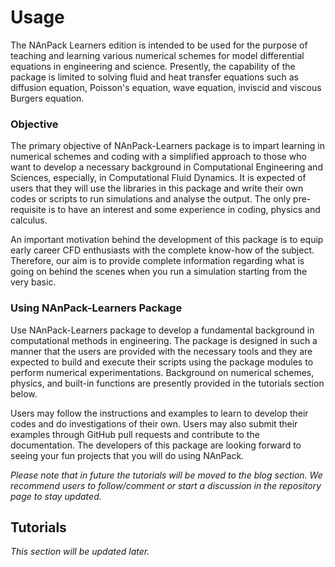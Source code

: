 # Usage

The NAnPack Learners edition is intended to be used for the purpose of teaching and learning various numerical schemes for model differential equations in engineering and science. Presently, the capability of the package is limited to solving fluid and heat transfer equations such as diffusion equation, Poisson's equation, wave equation, inviscid and viscous Burgers equation. 

### Objective
The primary objective of NAnPack-Learners package is to impart learning in numerical schemes and coding with a simplified approach to those who want to develop a necessary background in Computational Engineering and Sciences, especially, in Computational Fluid Dynamics. It is expected of users that they will use the libraries in this package and write their own codes or scripts to run simulations and analyse the output. The only pre-requisite is to have an interest and some experience in coding, physics and calculus.

An important motivation behind the development of this package is to equip early career CFD enthusiasts with the complete know-how of the subject. Therefore, our aim is to provide complete information regarding what is going on behind the scenes when you run a simulation starting from the very basic.

### Using NAnPack-Learners Package
Use NAnPack-Learners package to develop a fundamental background in computational methods in engineering. The package is designed in such a manner that the users are provided with the necessary tools and they are expected to build and execute their scripts using the package modules to perform numerical experimentations. Background on numerical schemes, physics, and built-in functions are presently provided in the tutorials section below. 

Users may follow the instructions and examples to learn to develop their codes and do investigations of their own. Users may also submit their examples through GitHub pull requests and contribute to the documentation. The developers of this package are looking forward to seeing your fun projects that you will do using NAnPack. 

*Please note that in future the tutorials will be moved to the blog section. We recommend users to follow/comment or start a discussion in the repository page to stay updated.*

## Tutorials

*This section will be updated later.*
